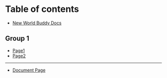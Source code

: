 # Table of contents

* [New World Buddy Docs](README.md)

## Group 1

* [Page1](group-1/page1.md)
* [Page2](group-1/page2.md)

***

* [Document Page](document-page.md)
